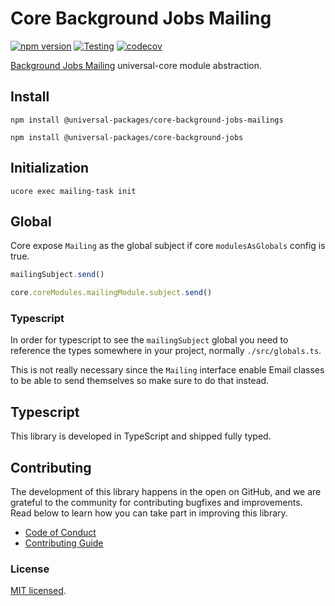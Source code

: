 # Core Background Jobs Mailing

[![npm version](https://badge.fury.io/js/@universal-packages%2Fcore-background-jobs-mailings.svg)](https://www.npmjs.com/package/@universal-packages/core-background-jobs-mailings)
[![Testing](https://github.com/universal-packages/universal-core-background-jobs-mailings/actions/workflows/testing.yml/badge.svg)](https://github.com/universal-packages/universal-core-background-jobs-mailings/actions/workflows/testing.yml)
[![codecov](https://codecov.io/gh/universal-packages/universal-core-background-jobs-mailings/branch/main/graph/badge.svg?token=CXPJSN8IGL)](https://codecov.io/gh/universal-packages/universal-core-background-jobs-mailings)

[Background Jobs Mailing](https://github.com/universal-packages/universal-background-jobs-mailing) universal-core module abstraction.

## Install

```shell
npm install @universal-packages/core-background-jobs-mailings

npm install @universal-packages/core-background-jobs
```

## Initialization

```shell
ucore exec mailing-task init
```
## Global

Core expose `Mailing` as the global subject if core `modulesAsGlobals` config is true.

```js
mailingSubject.send()
```

```js
core.coreModules.mailingModule.subject.send()
```

### Typescript

In order for typescript to see the `mailingSubject` global you need to reference the types somewhere in your project, normally `./src/globals.ts`.

This is not really necessary since the `Mailing` interface enable Email classes to be able to send themselves so make sure to do that instead.

## Typescript

This library is developed in TypeScript and shipped fully typed.

## Contributing

The development of this library happens in the open on GitHub, and we are grateful to the community for contributing bugfixes and improvements. Read below to learn how you can take part in improving this library.

- [Code of Conduct](./CODE_OF_CONDUCT.md)
- [Contributing Guide](./CONTRIBUTING.md)

### License

[MIT licensed](./LICENSE).
